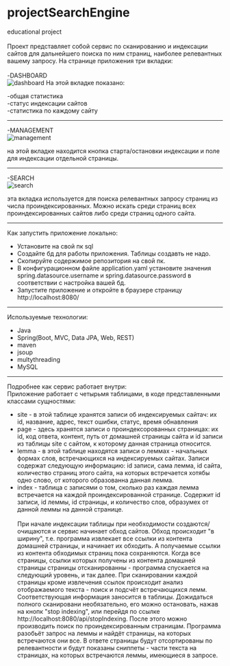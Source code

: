 # projectSearchEngine
educational project <br><br>
Проект представляет собой сервис по сканированию и индексации сайтов для дальнейшего поиска по ним страниц, наиболее релевантных вашему запросу.
На странице приложения три вкладки:<br><br>
 -DASHBOARD<br> ![dashboard](https://github.com/AntonAshutov/projectSearchEngine/assets/116497853/7639cb78-f58b-4f02-bbee-0a9284ebca37)
На этой вкладке показано:<br>

  -общая статистика<br> 
  -статус индексации сайтов<br> 
  -статистика по каждому сайту<br>

  ----
  -MANAGEMENT<br>![management](https://github.com/AntonAshutov/projectSearchEngine/assets/116497853/c1427bba-ec31-4c95-b839-db6973bad76b)

  на этой вкладке находится кнопка старта/остановки индексации и поле для индексации отдельной страницы.<br>

  ---
  -SEARCH <br>
  ![search](https://github.com/AntonAshutov/projectSearchEngine/assets/116497853/5347e258-1ed8-4455-975b-62bfa40b5e21)

  эта вкладка используется для поиска релевантных запросу страниц из числа проиндексированных.
  Можно искать среди страниц всех проиндексированных сайтов либо среди страниц одного сайта.

  ---
  
Как запустить приложение локально:
- Установите на свой пк sql
- Создайте бд для работы приложения. Таблицы создавть не надо.
- Скопируйте содержимое репозитория на свой пк.
- В конфигурационном файле application.yaml установите значения spring.datasource.username и spring.datasource.password в соответствии с настройка вашей бд.
- Запустите приложение и откройте в браузере страницу http://localhost:8080/
---

Используемые технологии:
- Java
- Spring(Boot, MVC, Data JPA, Web, REST)
- maven
- jsoup
- multythreading
- MySQL

---
Подробнее как сервис работает внутри:<br>
Приложение работает с четырьмя таблицами, в коде представленными классами сущностями: <br>
- site - в этой таблице хранятся записи об индексируемых сайтач: их id, название, адрес, текст ошибки, статус, время обнавления
- page - здесь хранятся записи о проиндексорованных страницах: их id, код ответа, контент, путь от домашней страницы сайта и id записи из таблицы site с сайтом, к которому данная страница относится.
- lemma - в этой таблице находятся записи о леммах - начальных формах слов, встречающихся на индексируемых сайтах. Записи содержат следующую информацию: id записи, сама лемма, id сайта, количество страниц этого сайта, на которых встречается хотябы одно слово, от которого образованна данная лемма.
- index - таблица с записями о том, сколько раз каждая лемма встречается на каждой проиндексированной странице. Содержит id записи, id леммы, id страницы, и количество слов, образумех от данной леммы на данной странице. <br><br>
При начале индексации таблицы при необходимости создаются/очищаются и сервис начинает обход сайтов. Обход происходит "в ширину", т.е. программа извлекает все ссылки из контента домашней страницы, и начинает их обходить. А получаемые ссылки из контента обходимых страниц пока сохраняются. Когда все страницы, ссылки которых получены из контента домашней страницы страницы отсканированны - программа спускается на следующий уровень, и так далее. При сканировании каждой страницы кроме извлечения ссылок происходит анализ отображаемого текста - поиск и подсчёт встречающихся лемм. Соответствующая информация заносится в таблицы. Дожидаться полного сканировани необязательно, его можно остановать, нажав на кнопк "stop indexing", или перейдя по ссылке http://localhost:8080/api/stopIndexing. После этого можно производить поиск по проиндексированным страницам. Программа разобьёт запрос на леммы и найдёт страницы, на которых встречаются они все. В ответе страницы будут отсортированы по релевантности и будут показаны сниппеты - части текста на страницах, на которых встречаются леммы, имеющиеся в запросе.
